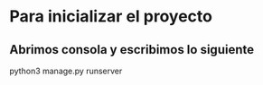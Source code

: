 
# Para inicializar el proyecto

## Abrimos consola y escribimos lo siguiente
python3 manage.py runserver
